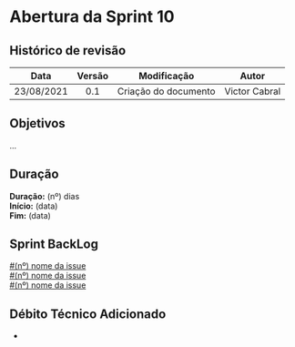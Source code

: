 # Abertura da Sprint 10

## Histórico de revisão

|  **Data**  | **Versão** |   **Modificação**    |   **Autor**   |
| :--------: | :--------: | :------------------: | :-----------: |
| 23/08/2021 |    0.1     | Criação do documento | Victor Cabral |

## Objetivos

...

## Duração

**Duração:** (nº) dias
<br>
**Início:** (data)
<br>
**Fim:** (data)

## Sprint BackLog

[#(nº) nome da issue]()
<br>
[#(nº) nome da issue]()
<br>
[#(nº) nome da issue]()

## Débito Técnico Adicionado

-
